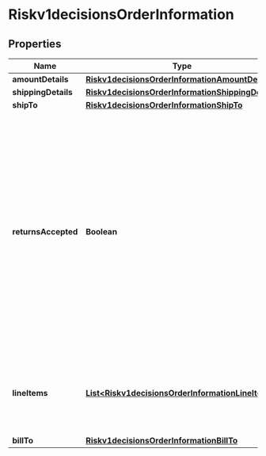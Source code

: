 
# Riskv1decisionsOrderInformation

## Properties
Name | Type | Description | Notes
------------ | ------------- | ------------- | -------------
**amountDetails** | [**Riskv1decisionsOrderInformationAmountDetails**](Riskv1decisionsOrderInformationAmountDetails.md) |  |  [optional]
**shippingDetails** | [**Riskv1decisionsOrderInformationShippingDetails**](Riskv1decisionsOrderInformationShippingDetails.md) |  |  [optional]
**shipTo** | [**Riskv1decisionsOrderInformationShipTo**](Riskv1decisionsOrderInformationShipTo.md) |  |  [optional]
**returnsAccepted** | **Boolean** | Boolean that indicates whether returns are accepted for this order. This field can contain one of the following values: - true: Returns are accepted for this order. - false: Returns are not accepted for this order.  |  [optional]
**lineItems** | [**List&lt;Riskv1decisionsOrderInformationLineItems&gt;**](Riskv1decisionsOrderInformationLineItems.md) | This array contains detailed information about individual products in the order. |  [optional]
**billTo** | [**Riskv1decisionsOrderInformationBillTo**](Riskv1decisionsOrderInformationBillTo.md) |  |  [optional]



